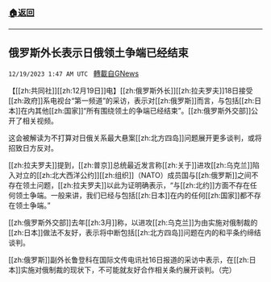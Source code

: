 ###  [:house:返回](README.md)
---


## 俄罗斯外长表示日俄领土争端已经结束
`12/19/2023 1:47 AM UTC ` [轉載自GNews](https://gnews.org/articles/2126417)

【[[zh:共同社]][[zh:12月19日]]电】[[zh:俄罗斯外长]][[zh:拉夫罗夫]]18日接受[[zh:政府]]系电视台“第一频道”的采访，表示对[[zh:俄罗斯]]而言，与包括[[zh:日本]]在内其他[[zh:国家]]“所有围绕领土的争端已经结束”。[[zh:俄罗斯外交部]]公开了相关视频。

这会被解读为不打算对日俄关系最大悬案[[zh:北方四岛]]问题展开更多谈判，或将招致日方反对。

[[zh:拉夫罗夫]]提到，[[zh:普京]]总统最近发言称[[zh:关于]]进攻[[zh:乌克兰]]陷入对立的[[zh:北大西洋公约]][[zh:组织]]（NATO）成员国与[[zh:俄罗斯]]之间不存在领土问题，[[zh:拉夫罗夫]]以此为证明确表示，“与[[zh:北约]]方面不存在任何领土争端。一般来讲，我们已经与包括[[zh:日本]]在内的任何[[zh:国家]]都不存在领土争端。”

[[zh:俄罗斯外交部]]去年[[zh:3月]]称，以进攻[[zh:乌克兰]]为由实施对俄制裁的[[zh:日本]]做法不友好，表示将中断包括[[zh:北方四岛]]问题在内的和平条约缔结谈判。

[[zh:俄罗斯]]副外长鲁登科在国际文传电讯社16日报道的采访中表示，在[[zh:日本]]实施对俄制裁的现状下，不可能就友好合作相关条约展开谈判。（完）
